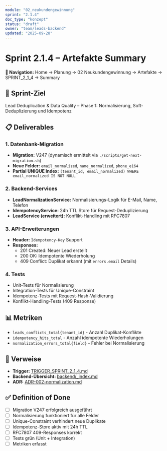 ```yaml
---
module: "02_neukundengewinnung"
sprint: "2.1.4"
doc_type: "konzept"
status: "draft"
owner: "team/leads-backend"
updated: "2025-09-28"
---
```


# Sprint 2.1.4 – Artefakte Summary

**📍 Navigation:** Home → Planung → 02 Neukundengewinnung → Artefakte → SPRINT_2_1_4 → Summary

## 🎯 Sprint-Ziel
Lead Deduplication & Data Quality – Phase 1: Normalisierung, Soft-Deduplizierung und Idempotenz

## 📋 Deliverables

### **1. Datenbank-Migration**
- **Migration:** V247 (dynamisch ermittelt via `./scripts/get-next-migration.sh`)
- **Neue Felder:** `email_normalized`, `name_normalized`, `phone_e164`
- **Partial UNIQUE Index:** `(tenant_id, email_normalized) WHERE email_normalized IS NOT NULL`

### **2. Backend-Services**
- **LeadNormalizationService:** Normalisierungs-Logik für E-Mail, Name, Telefon
- **IdempotencyService:** 24h TTL Store für Request-Deduplizierung
- **LeadService (erweitert):** Konflikt-Handling mit RFC7807

### **3. API-Erweiterungen**
- **Header:** `Idempotency-Key` Support
- **Responses:**
  - 201 Created: Neuer Lead erstellt
  - 200 OK: Idempotente Wiederholung
  - 409 Conflict: Duplikat erkannt (mit `errors.email` Details)

### **4. Tests**
- Unit-Tests für Normalisierung
- Integration-Tests für Unique-Constraint
- Idempotenz-Tests mit Request-Hash-Validierung
- Konflikt-Handling-Tests (409 Response)

## 📊 Metriken
- `leads_conflicts_total{tenant_id}` - Anzahl Duplikat-Konflikte
- `idempotency_hits_total` - Anzahl idempotente Wiederholungen
- `normalization_errors_total{field}` - Fehler bei Normalisierung

## 🔗 Verweise
- **Trigger:** [TRIGGER_SPRINT_2_1_4.md](../../../../TRIGGER_SPRINT_2_1_4.md)
- **Backend-Übersicht:** [backend/_index.md](../../backend/_index.md)
- **ADR:** [ADR-002-normalization.md](../../shared/adr/ADR-002-normalization.md)

## ✅ Definition of Done
- [ ] Migration V247 erfolgreich ausgeführt
- [ ] Normalisierung funktioniert für alle Felder
- [ ] Unique-Constraint verhindert neue Duplikate
- [ ] Idempotenz-Store aktiv mit 24h TTL
- [ ] RFC7807 409-Responses korrekt
- [ ] Tests grün (Unit + Integration)
- [ ] Metriken erfasst